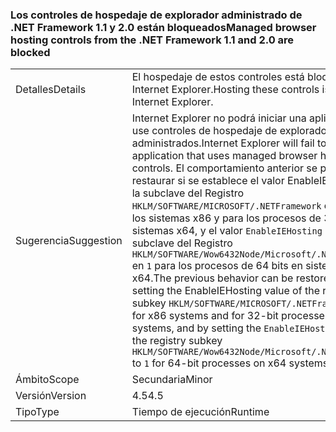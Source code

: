 ### <a name="managed-browser-hosting-controls-from-the-net-framework-11-and-20-are-blocked"></a><span data-ttu-id="3570e-101">Los controles de hospedaje de explorador administrado de .NET Framework 1.1 y 2.0 están bloqueados</span><span class="sxs-lookup"><span data-stu-id="3570e-101">Managed browser hosting controls from the .NET Framework 1.1 and 2.0 are blocked</span></span>

|   |   |
|---|---|
|<span data-ttu-id="3570e-102">Detalles</span><span class="sxs-lookup"><span data-stu-id="3570e-102">Details</span></span>|<span data-ttu-id="3570e-103">El hospedaje de estos controles está bloqueado en Internet Explorer.</span><span class="sxs-lookup"><span data-stu-id="3570e-103">Hosting these controls is blocked in Internet Explorer.</span></span>|
|<span data-ttu-id="3570e-104">Sugerencia</span><span class="sxs-lookup"><span data-stu-id="3570e-104">Suggestion</span></span>|<span data-ttu-id="3570e-105">Internet Explorer no podrá iniciar una aplicación que use controles de hospedaje de explorador administrados.</span><span class="sxs-lookup"><span data-stu-id="3570e-105">Internet Explorer will fail to launch an application that uses managed browser hosting controls.</span></span> <span data-ttu-id="3570e-106">El comportamiento anterior se puede restaurar si se establece el valor EnableIEHosting de la subclave del Registro <code>HKLM/SOFTWARE/MICROSOFT/.NETFramework</code> en <code>1</code> para los sistemas x86 y para los procesos de 32 bits en sistemas x64, y el valor <code>EnableIEHosting</code> de la subclave del Registro <code>HKLM/SOFTWARE/Wow6432Node/Microsoft/.NETFramework</code> en <code>1</code> para los procesos de 64 bits en sistemas x64.</span><span class="sxs-lookup"><span data-stu-id="3570e-106">The previous behavior can be restored by setting the EnableIEHosting value of the registry subkey <code>HKLM/SOFTWARE/MICROSOFT/.NETFramework</code> to <code>1</code> for x86 systems and for 32-bit processes on x64 systems, and by setting the <code>EnableIEHosting</code> value of the registry subkey <code>HKLM/SOFTWARE/Wow6432Node/Microsoft/.NETFramework</code> to <code>1</code> for 64-bit processes on x64 systems.</span></span>|
|<span data-ttu-id="3570e-107">Ámbito</span><span class="sxs-lookup"><span data-stu-id="3570e-107">Scope</span></span>|<span data-ttu-id="3570e-108">Secundaria</span><span class="sxs-lookup"><span data-stu-id="3570e-108">Minor</span></span>|
|<span data-ttu-id="3570e-109">Versión</span><span class="sxs-lookup"><span data-stu-id="3570e-109">Version</span></span>|<span data-ttu-id="3570e-110">4.5</span><span class="sxs-lookup"><span data-stu-id="3570e-110">4.5</span></span>|
|<span data-ttu-id="3570e-111">Tipo</span><span class="sxs-lookup"><span data-stu-id="3570e-111">Type</span></span>|<span data-ttu-id="3570e-112">Tiempo de ejecución</span><span class="sxs-lookup"><span data-stu-id="3570e-112">Runtime</span></span>|

